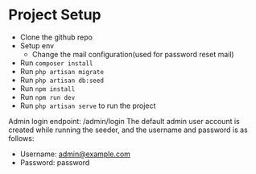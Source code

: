 # Project Setup

-   Clone the github repo
-   Setup env
    -   Change the mail configuration(used for password reset mail)
-   Run `composer install`
-   Run `php artisan migrate`
-   Run `php artisan db:seed`
-   Run `npm install`
-   Run `npm run dev`
-   Run `php artisan serve` to run the project

Admin login endpoint: /admin/login
The default admin user account is created while running the seeder, and the username and password is as follows:

-   Username: admin@example.com
-   Password: password